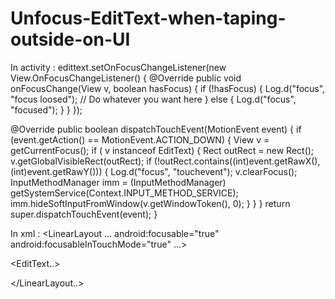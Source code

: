 # Unfocus-EditText-when-taping-outside-on-UI

In activity : 
edittext.setOnFocusChangeListener(new View.OnFocusChangeListener() {
            @Override
            public void onFocusChange(View v, boolean hasFocus) {
                if (!hasFocus) {
                    Log.d("focus", "focus loosed");
                    // Do whatever you want here
                } else {
                    Log.d("focus", "focused");
                }
            }
        });


@Override
public boolean dispatchTouchEvent(MotionEvent event) {
        if (event.getAction() == MotionEvent.ACTION_DOWN) {
            View v = getCurrentFocus();
            if ( v instanceof EditText) {
                Rect outRect = new Rect();
                v.getGlobalVisibleRect(outRect);
                if (!outRect.contains((int)event.getRawX(), (int)event.getRawY())) {
                    Log.d("focus", "touchevent");
                    v.clearFocus();
                    InputMethodManager imm = (InputMethodManager) getSystemService(Context.INPUT_METHOD_SERVICE);
                    imm.hideSoftInputFromWindow(v.getWindowToken(), 0);
                }
            }
        }
        return super.dispatchTouchEvent(event);
}

In xml :
<LinearLayout ...
android:focusable="true"
android:focusableInTouchMode="true"
...>

  <EditText..></EditText>
  
</LinearLayout..>
